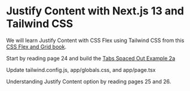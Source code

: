 # Justify Content with Next.js 13 and Tailwind CSS

We will learn Justify Content with CSS Flex using Tailwind CSS from this [CSS Flex and Grid book](https://shrutibalasa.gumroad.com/l/css-flex-and-grid).

Start by reading page 24 and build the [Tabs Spaced Out Example 2a](https://play.tailwindcss.com/yBgBSiY4Pa?size=968x720#)

Update tailwind.config.js, app/globals.css, and app/page.tsx

Understanding Justify Content option by reading pages 25 and 26.




